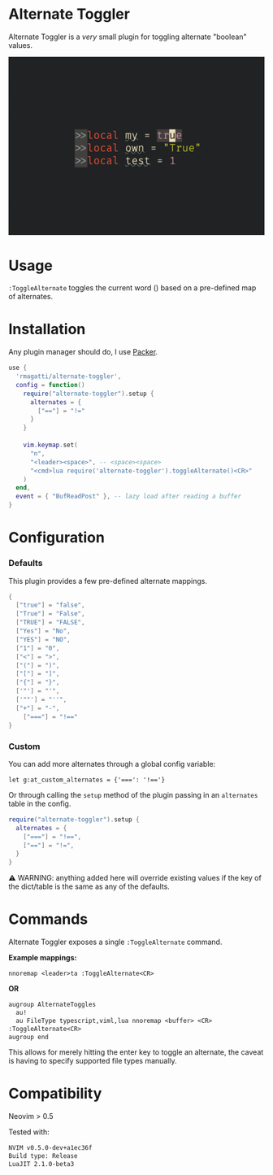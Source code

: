 # Alternate Toggler
Alternate Toggler is a _very_ small plugin for toggling alternate "boolean" values.

![](https://github.com/rmagatti/readme-assets/blob/main/alternate-toggler.gif)

# Usage
`:ToggleAlternate` toggles the current word (<cword>) based on a pre-defined map of alternates.

# Installation
Any plugin manager should do, I use [Packer](https://github.com/wbthomason/packer.nvim).

```lua
use {
  'rmagatti/alternate-toggler',
  config = function()
    require("alternate-toggler").setup {
      alternates = {
        ["=="] = "!="
      }
    }
    
    vim.keymap.set(
      "n",
      "<leader><space>", -- <space><space>
      "<cmd>lua require('alternate-toggler').toggleAlternate()<CR>"
    )
  end,
  event = { "BufReadPost" }, -- lazy load after reading a buffer
}
```

# Configuration

### Defaults
This plugin provides a few pre-defined alternate mappings.
```lua
{
  ["true"] = "false",
  ["True"] = "False",
  ["TRUE"] = "FALSE",
  ["Yes"] = "No",
  ["YES"] = "NO",
  ["1"] = "0",
  ["<"] = ">",
  ["("] = ")",
  ["["] = "]",
  ["{"] = "}",
  ['"'] = "'",
  ['""'] = "''",
  ["+"] = "-",
	["==="] = "!=="
}
```

### Custom
You can add more alternates through a global config variable:
```viml
let g:at_custom_alternates = {'===': '!=='}
```

Or through calling the `setup` method of the plugin passing in an `alternates` table in the config.
```lua
require("alternate-toggler").setup {
  alternates = {
    ["==="] = "!==",
    ["=="] = "!=",
  }
}
```
:warning: WARNING: anything added here will override existing values if the key of the dict/table is the same as any of the defaults.

# Commands
Alternate Toggler exposes a single `:ToggleAlternate` command.

**Example mappings:**
```viml
nnoremap <leader>ta :ToggleAlternate<CR>
```
**OR**
```viml
augroup AlternateToggles
  au!
  au FileType typescript,viml,lua nnoremap <buffer> <CR> :ToggleAlternate<CR>
augroup end
```
This allows for merely hitting the enter key to toggle an alternate, the caveat is having to specify supported file types manually.

# Compatibility
Neovim > 0.5

Tested with:
```
NVIM v0.5.0-dev+a1ec36f
Build type: Release
LuaJIT 2.1.0-beta3
```
